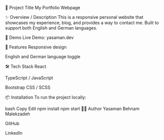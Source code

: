 📘 Project Title
My Portfolio Webpage

✨ Overview / Description
This is a responsive personal website that showcases my experience, blog, and provides a way to contact me. Built to support both English and German languages.

🚀 Demo
Live Demo: yasaman.dev

🔧 Features
Responsive design

English and German language toggle

🛠️ Tech Stack
React

TypeScript / JavaScript

Bootstrap CSS / SCSS

📦 Installation
To run the project locally:

bash
Copy
Edit
npm install
npm start
🙋‍♀️ Author
Yasaman Behnam Malekzadeh

GitHub

LinkedIn

